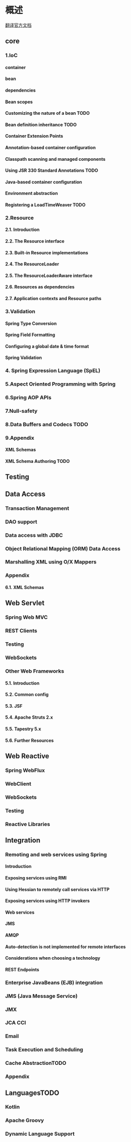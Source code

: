 # 概述

[翻译官方文档](https://docs.spring.io/spring/docs/5.0.x/spring-framework-reference/)

## core

### 1.IoC

#### container

#### bean

#### dependencies

#### Bean scopes

#### Customizing the nature of a bean TODO

#### Bean definition inheritance TODO

#### Container Extension Points

#### Annotation-based container configuration

#### Classpath scanning and managed components

#### Using JSR 330 Standard Annotations TODO

#### Java-based container configuration

#### Environment abstraction

#### Registering a LoadTimeWeaver TODO

### 2.Resource

#### 2.1. Introduction

#### 2.2. The Resource interface

#### 2.3. Built-in Resource implementations

#### 2.4. The ResourceLoader

#### 2.5. The ResourceLoaderAware interface

#### 2.6. Resources as dependencies

#### 2.7. Application contexts and Resource paths

### 3.Validation

#### Spring Type Conversion

#### Spring Field Formatting

#### Configuring a global date & time format

#### Spring Validation

### 4. Spring Expression Language (SpEL)

### 5.Aspect Oriented Programming with Spring

### 6.Spring AOP APIs

### 7.Null-safety

### 8.Data Buffers and Codecs TODO

### 9.Appendix

#### XML Schemas

#### XML Schema Authoring TODO

## Testing

## Data Access

### Transaction Management

### DAO support

### Data access with JDBC

### Object Relational Mapping (ORM) Data Access

### Marshalling XML using O/X Mappers

### Appendix

#### 6.1. XML Schemas

## Web Servlet

### Spring Web MVC

### REST Clients

### Testing 

### WebSockets

### Other Web Frameworks

#### 5.1. Introduction

#### 5.2. Common config

#### 5.3. JSF

#### 5.4. Apache Struts 2.x

#### 5.5. Tapestry 5.x

#### 5.6. Further Resources

## Web Reactive

### Spring WebFlux

### WebClient

### WebSockets

### Testing

### Reactive Libraries

## Integration

### Remoting and web services using Spring

#### Introduction

#### Exposing services using RMI

#### Using Hessian to remotely call services via HTTP

#### Exposing services using HTTP invokers

#### Web services

#### JMS

#### AMQP

#### Auto-detection is not implemented for remote interfaces

#### Considerations when choosing a technology

#### REST Endpoints

### Enterprise JavaBeans (EJB) integration

### JMS (Java Message Service)

### JMX

### JCA CCI

### Email

### Task Execution and Scheduling

### Cache AbstractionTODO

### Appendix

## LanguagesTODO

### Kotlin

### Apache Groovy

### Dynamic Language Support